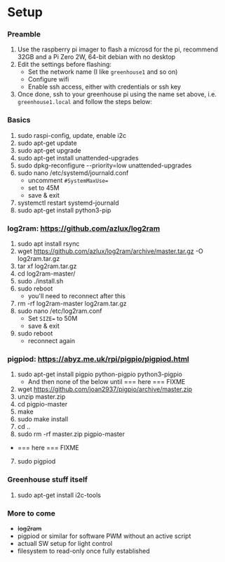# Setup
### Preamble
 1. Use the raspberry pi imager to flash a microsd for the pi, recommend 32GB and a Pi Zero 2W, 64-bit debian with no desktop
 2. Edit the settings before flashing:
    - Set the network name (I like `greenhouse1` and so on)
    - Configure wifi
    - Enable ssh access, either with credentials or ssh key
 4. Once done, ssh to your greenhouse pi using the name set above, i.e. `greenhouse1.local` and follow the steps below:
### Basics
 1.	sudo raspi-config, update, enable i2c
 2.	sudo apt-get update
 3.	sudo apt-get upgrade
 4.	sudo apt-get install unattended-upgrades
 5.	sudo dpkg-reconfigure --priority=low unattended-upgrades
 7.	sudo nano /etc/systemd/journald.conf
    - uncomment `#SystemMaxUse=`
    - set to 45M
    - save & exit
 9.	systemctl restart systemd-journald
 10.	sudo apt-get install python3-pip
### log2ram: https://github.com/azlux/log2ram
 1. sudo apt install rsync
 2. wget https://github.com/azlux/log2ram/archive/master.tar.gz -O log2ram.tar.gz
 3. tar xf log2ram.tar.gz
 4. cd log2ram-master/
 5. sudo ./install.sh
 6. sudo reboot
    - you'll need to reconnect after this
 8. rm -rf log2ram-master log2ram.tar.gz
 9. sudo nano /etc/log2ram.conf
    - Set `SIZE=` to 50M
    - save & exit
 11. sudo reboot
     - reconnect again
### pigpiod: https://abyz.me.uk/rpi/pigpio/pigpiod.html
 1. sudo apt-get install pigpio python-pigpio python3-pigpio
    - And then none of the below until === here === FIXME
 1. wget https://github.com/joan2937/pigpio/archive/master.zip
 2. unzip master.zip
 3. cd pigpio-master
 4. make
 5. sudo make install
 6. cd ..
 7. sudo rm -rf master.zip pigpio-master
 - === here === FIXME
 7. sudo pigpiod
### Greenhouse stuff itself
 1.	sudo apt-get install i2c-tools
### More to come
 - ~~log2ram~~
 - pigpiod or similar for software PWM without an active script
 - actuall SW setup for light control
 - filesystem to read-only once fully established
